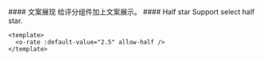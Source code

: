<cn>
#### 文案展现
给评分组件加上文案展示。
</cn>

<us>
#### Half star
Support select half star.
</us>

```vue
<template>
  <o-rate :default-value="2.5" allow-half />
</template>
```

